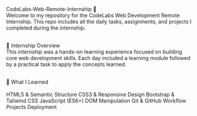 CodeLabs-Web-Remote-Internship 🚀 <br>
Welcome to my repository for the CodeLabs Web Development Remote Internship. This repo includes all the daily tasks, assignments, and projects I completed during the internship. <br> <br>

📌 Internship Overview <br>
This internship was a hands-on learning experience focused on building core web development skills. Each day included a learning module followed by a practical task to apply the concepts learned. <br> <br>

🧠 What I Learned <br> <br>
HTML5 & Semantic Structure
CSS3 & Responsive Design
Bootstrap & Tailwind CSS
JavaScript (ES6+)
DOM Manipulation
Git & GitHub Workflow
Projects Deployment
